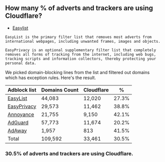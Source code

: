 ## How many % of adverts and trackers are using Cloudflare?


- [Easylist](https://web.archive.org/web/20210516110248/https://easylist.to/)
```
EasyList is the primary filter list that removes most adverts from international webpages, including unwanted frames, images and objects.

EasyPrivacy is an optional supplementary filter list that completely removes all forms of tracking from the internet, including web bugs, tracking scripts and information collectors, thereby protecting your personal data.
```


We picked domain-blocking lines from the list and filtered out domains which has exception rules.
Here's the result.


| Adblock list | Domains Count | Cloudflare | % |
| --- | --- | --- | --- |
| [EasyList](https://easylist.to/easylist/easylist.txt) | 44,083 | 12,020 | 27.3% |
| [EasyPrivacy](https://easylist.to/easylist/easyprivacy.txt) | 29,573 | 11,462 | 38.8% |
| [Annoyance](https://secure.fanboy.co.nz/fanboy-annoyance.txt) | 21,755 | 9,150 | 42.1% |
| [AdGuard](https://adguardteam.github.io/AdGuardSDNSFilter/Filters/filter.txt) | 57,773 | 11,674 | 20.2% |
| [AdAway](https://raw.githubusercontent.com/AdAway/adaway.github.io/master/hosts.txt) | 1,957 | 813 | 41.5% |
| Total | 109,592 | 33,461 | 30.5% |


### 30.5% of adverts and trackers are using Cloudflare.